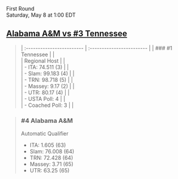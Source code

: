 First Round  
Saturday, May 8 at 1:00 EDT
## [Alabama A&M vs #3 Tennessee](https://www.ncaa.com/game/5833386) 

> | :------------------------ | :------------------------ |
> | ### #1 Tennessee          | |  
> | Regional Host             | |  
> | - ITA: 74.511 (3)         | |  
> | - Slam: 99.183 (4)        | |  
> | - TRN: 98.718 (5)         | |  
> | - Massey: 9.17 (2)        | |  
> | - UTR: 80.17 (4)          | |  
> | - USTA Poll: 4            | |  
> | - Coached Poll: 3         | |  

> ### #4 Alabama A&M  
> Automatic Qualifier  
> - ITA: 1.605 (63)  
> - Slam: 76.008 (64)  
> - TRN: 72.428 (64)  
> - Massey: 3.71 (65)  
> - UTR: 63.25 (65)  